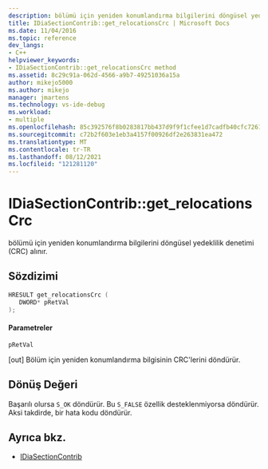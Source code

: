 ```yaml
---
description: bölümü için yeniden konumlandırma bilgilerini döngüsel yedeklilik denetimi (CRC) alınır.
title: IDiaSectionContrib::get_relocationsCrc | Microsoft Docs
ms.date: 11/04/2016
ms.topic: reference
dev_langs:
- C++
helpviewer_keywords:
- IDiaSectionContrib::get_relocationsCrc method
ms.assetid: 8c29c91a-062d-4566-a9b7-49251036a15a
author: mikejo5000
ms.author: mikejo
manager: jmartens
ms.technology: vs-ide-debug
ms.workload:
- multiple
ms.openlocfilehash: 85c392576f8b0283817bb437d9f9f1cfee1d7cadfb40cfc7261b71ab4e5a2f39
ms.sourcegitcommit: c72b2f603e1eb3a4157f00926df2e263831ea472
ms.translationtype: MT
ms.contentlocale: tr-TR
ms.lasthandoff: 08/12/2021
ms.locfileid: "121281120"
---
```

# <a name="idiasectioncontribget_relocationscrc"></a>IDiaSectionContrib::get_relocationsCrc
bölümü için yeniden konumlandırma bilgilerini döngüsel yedeklilik denetimi (CRC) alınır.

## <a name="syntax"></a>Sözdizimi

```C++
HRESULT get_relocationsCrc ( 
   DWORD* pRetVal
);
```

#### <a name="parameters"></a>Parametreler
 `pRetVal`

[out] Bölüm için yeniden konumlandırma bilgisinin CRC'lerini döndürür.

## <a name="return-value"></a>Dönüş Değeri
 Başarılı olursa `S_OK` döndürür. Bu `S_FALSE` özellik desteklenmiyorsa döndürür. Aksi takdirde, bir hata kodu döndürür.

## <a name="see-also"></a>Ayrıca bkz.
- [IDiaSectionContrib](../../debugger/debug-interface-access/idiasectioncontrib.md)
